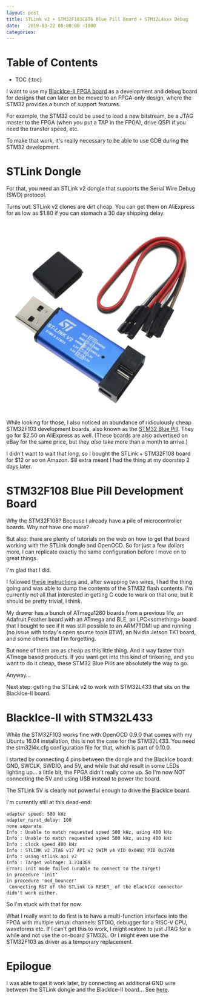 ```yaml
---
layout: post
title: STLink v2 + STM32F103C8T6 Blue Pill Board + STM32L4xxx Debug
date:   2018-03-22 00:00:00 -1000
categories: 
---
```


# Table of Contents

* TOC
{:toc}

I want to use my [BlackIce-II FPGA board](https://github.com/mystorm-org/BlackIce-II) as a development and 
debug board for designs that can later on be moved to an FPGA-only design, where the STM32 provides a bunch 
of support features.

For example, the STM32 could be used to load a new bitstream, be a JTAG master to the FPGA (when you put a 
TAP in the FPGA), drive QSPI if you need the transfer speed, etc.

To make that work, it's really necessary to be able to use GDB during the STM32 development.

# STLink Dongle

For that, you need an STLink v2 dongle that supports the Serial Wire Debug (SWD) protocol. 

Turns out: STLink v2 clones are dirt cheap. You can get them on AliExpress for as low as $1.80 if you can 
stomach a 30 day shipping delay. 

![STLink v2 Clone](/assets/blackice/STlinkv2-clone.jpg)

While looking for those, I also noticed an abundance of ridiculously cheap STM32F103 development boards, also
known as the [STM32 Blue Pill](https://stm32-base.org/boards/STM32F103C8T6-Blue-Pill.html).
They go for $2.50 on AliExpress as well. (These boards are also advertised on eBay for the same price, but 
they *also* take more than a month to arrive.)

I didn't want to wait that long, so I bought the STLink + STM32F108 board for $12 or so on Amazon. $8 extra meant 
I had the thing at my doorstep 2 days later.

# STM32F108 Blue Pill Development Board

Why the STM32F108? Because I already have a pile of microcontroller boards. Why not have one more? 

But also: there are plenty of tutorials on the web on how to get that board working with the STLink dongle 
and OpenOCD. So for just a few dollars more, I can replicate exactly the same configuration before I move on 
to great things.

I'm glad that I did.

I followed [these instructions](https://github.com/rogerclarkmelbourne/Arduino_STM32/wiki/Programming-an-STM32F103XXX-with-a-generic-%22ST-Link-V2%22-programmer-from-Linux) 
and, after swapping two wires, I had the thing going and was able to dump the contents of the STM32 flash 
contents. I'm currently not all that interested in getting C code to work on that one, but it should be pretty 
trivial, I think.

My drawer has a bunch of ATmega1280 boards from a previous life, an Adafruit Feather board with an ATmega and BLE, 
an LPC\<something\> board that I bought to see if it was still possible to an ARM7TDMI up and running (no issue 
with today's open source tools BTW), an Nvidia Jetson TK1 board, and some others that I'm forgetting. 

But none of them are as cheap as this little thing. And it way faster than ATmega based products. If you want 
get into this kind of tinkering, and you want to do it cheap, these STM32 Blue Pills are absolutely the way to go.

Anyway...

Next step: getting the STLink v2 to work with STM32L433 that sits on the BlackIce-II board.

# BlackIce-II with STM32L433

While the STM32F103 works fine with OpenOCD 0.9.0 that comes with my Ubuntu 16.04 installation, this is not the 
case for the STM32L433. You need the stm32l4x.cfg configuration file for that, which is part of 0.10.0.

I started by connecting 4 pins between the dongle and the BlackIce board: GND, SWCLK, SWDIO, and 5V, and while 
that *did* result in some LEDs lighting up... a little bit, the FPGA didn't really come up. So I'm now NOT connecting 
the 5V and using USB instead to power the board. 

The STLink 5V is clearly not powerful enough to drive the BlackIce board.

I'm currently still at this dead-end:

```
adapter speed: 500 kHz
adapter_nsrst_delay: 100
none separate
Info : Unable to match requested speed 500 kHz, using 480 kHz
Info : Unable to match requested speed 500 kHz, using 480 kHz
Info : clock speed 480 kHz
Info : STLINK v2 JTAG v17 API v2 SWIM v4 VID 0x0483 PID 0x3748
Info : using stlink api v2
Info : Target voltage: 3.234369
Error: init mode failed (unable to connect to the target)
in procedure 'init'
in procedure 'ocd_bouncer'
 Connecting RST of the STLink to RESET_ of the BlackIce connector didn't work either.
```

So I'm stuck with that for now.

What I really want to do first is to have a multi-function interface into the FPGA with multiple virtual channels: 
STDIO, debugger for a RISC-V CPU, waveforms etc. If I can't get this to work, I might restore to just JTAG for a 
while and not use the on-board STM32L. Or I might even use the STM32F103 as driver as a temporary replacement.

# Epilogue

I was able to get it work later, by connecting an additional GND wire between the STLink dongle and the
BlackIce-II board... See [here](/2018/03/24/Debugging-My-First-STM32-Program-on-the-BlackIce-II-Board.html).

